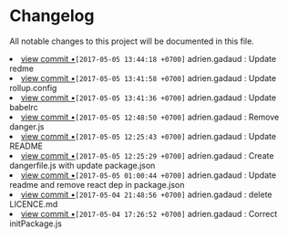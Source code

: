 # Changelog

All notable changes to this project will be documented in this file.
<li> <a href="url/commit/c5b714d570c289a78978482fa96fb1e33fad707d">view commit &bull;</a><code>[2017-05-05 13:44:18 +0700]</code> adrien.gadaud : Update redme</li>
<li> <a href="url/commit/c5a0365d865339570b6d632b74d06d093883dcb1">view commit &bull;</a><code>[2017-05-05 13:41:58 +0700]</code> adrien.gadaud : Update rollup.config</li>
<li> <a href="url/commit/52a5a523b9df9aa37c3a3e45d3d13b6ea1b0f753">view commit &bull;</a><code>[2017-05-05 13:41:36 +0700]</code> adrien.gadaud : Update babelrc</li>
<li> <a href="url/commit/14489c78d75ead0461e5e5de268997b5521a3e03">view commit &bull;</a><code>[2017-05-05 12:48:50 +0700]</code> adrien.gadaud : Remove danger.js</li>
<li> <a href="url/commit/da951a21d9b49df29f4af0787fa6d08e0b71cc73">view commit &bull;</a><code>[2017-05-05 12:25:43 +0700]</code> adrien.gadaud : Update README</li>
<li> <a href="url/commit/969f20474fb427d38c97f29708287fe7eb070ec4">view commit &bull;</a><code>[2017-05-05 12:25:29 +0700]</code> adrien.gadaud : Create dangerfile.js with update package.json</li>
<li> <a href="url/commit/7779e986f29727eebac2235759a9ee980d301ac1">view commit &bull;</a><code>[2017-05-05 01:00:44 +0700]</code> adrien.gadaud : Update readme and remove react dep in package.json</li>
<li> <a href="url/commit/e30a86a48232854e27259345986e6c20542ffbe0">view commit &bull;</a><code>[2017-05-04 21:48:56 +0700]</code> adrien.gadaud : delete LICENCE.md</li>
<li> <a href="url/commit/994f0bea37ef4a339a6f08815f1d7dbfce5846f2">view commit &bull;</a><code>[2017-05-04 17:26:52 +0700]</code> adrien.gadaud : Correct initPackage.js</li>
